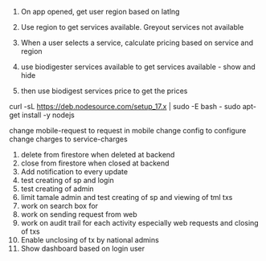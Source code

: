 1. On app opened, get user region based on latlng
2. Use region to get services available. Greyout services not available
3. When a user selects  a service, calculate pricing based on service and region




1. use biodigester services available to get services available -  show and hide
2. then use biodigest services price to get the prices


curl -sL https://deb.nodesource.com/setup_17.x | sudo -E bash -
sudo apt-get install -y nodejs


change mobile-request to request in mobile
change config to configure
change charges to service-charges




1. delete from firestore when deleted at backend
2. close from firestore when closed at backend
3. Add notification to every update
4. test creating of sp and login
5. test creating of admin
6. limit tamale admin and test creating of sp and viewing of tml txs
7. work on search box for 
8. work on sending request from web
9. work on audit trail for each activity especially web requests and closing of txs
10. Enable unclosing of tx by national admins
11. Show dashboard based on login user